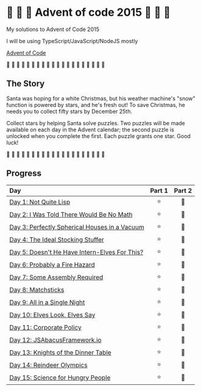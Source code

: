 # 🎄 🎅 🎄 Advent of code 2015 🎄 🎅 🎄

My solutions to Advent of Code 2015

I will be using TypeScript/JavaScript/NodeJS mostly

[Advent of Code](https://adventofcode.com/2015)

🎄 🎄 🎄 🎄 🎄 🎄 🎄 🎄 🎄 🎄 🎄 🎄 🎄 🎄 🎄 🎄 🎄 🎄 🎄 🎄

## The Story

Santa was hoping for a white Christmas, but his weather machine's "snow" function is powered by stars, and he's fresh out! To save Christmas, he needs you to collect fifty stars by December 25th.

Collect stars by helping Santa solve puzzles. Two puzzles will be made available on each day in the Advent calendar; the second puzzle is unlocked when you complete the first. Each puzzle grants one star. Good luck!

🎄 🎄 🎄 🎄 🎄 🎄 🎄 🎄 🎄 🎄 🎄 🎄 🎄 🎄 🎄 🎄 🎄 🎄 🎄 🎄

## Progress

| Day                                                                       | Part 1 | Part 2 |
| :------------------------------------------------------------------------ | :----: | :----: |
| [Day 1: Not Quite Lisp](src/01/summary.md#readme)                         |   ⭐   |   🌟   |
| [Day 2: I Was Told There Would Be No Math](src/02/summary.md#readme)      |   ⭐   |   🌟   |
| [Day 3: Perfectly Spherical Houses in a Vacuum](src/03/summary.md#readme) |   ⭐   |   🌟   |
| [Day 4: The Ideal Stocking Stuffer](src/04/summary.md#readme)             |   ⭐   |   🌟   |
| [Day 5: Doesn't He Have Intern-Elves For This?](src/05/summary.md#readme) |   ⭐   |   🌟   |
| [Day 6: Probably a Fire Hazard](src/06/summary.md#readme)                 |   ⭐   |   🌟   |
| [Day 7: Some Assembly Required](src/07/summary.md#readme)                 |   ⭐   |   🌟   |
| [Day 8: Matchsticks](src/08/summary.md#readme)                            |   ⭐   |   🌟   |
| [Day 9: All in a Single Night](src/09/summary.md#readme)                  |   ⭐   |   🌟   |
| [Day 10: Elves Look, Elves Say](src/10/summary.md#readme)                 |   ⭐   |   🌟   |
| [Day 11: Corporate Policy](src/11/summary.md#readme)                      |   ⭐   |   🌟   |
| [Day 12: JSAbacusFramework.io](src/12/summary.md#readme)                  |   ⭐   |   🌟   |
| [Day 13: Knights of the Dinner Table](src/13/summary.md#readme)           |   ⭐   |   🌟   |
| [Day 14: Reindeer Olympics](src/14/summary.md#readme)                     |   ⭐   |   🌟   |
| [Day 15: Science for Hungry People](src/15/summary.md#readme)             |   ⭐   |   🌟   |
